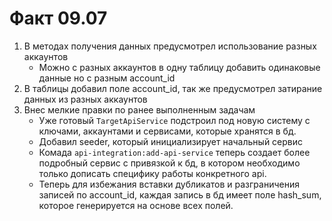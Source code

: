 # Факт 09.07
1) В методах получения данных предусмотрел использование разных аккаунтов 
    * Можно с разных аккаунтов в одну таблицу добавить одинаковые данные но с разным account_id
2) В таблицы добавил поле account_id, так же предусмотрел затирание данных из разных аккаунтов 
3) Внес мелкие правки по ранее выполненным задачам
    * Уже готовый `TargetApiService` подстроил под новую систему с ключами, аккаунтами и сервисами, которые хранятся в бд.
    * Добавил seeder, который инициализирует начальный сервис
    * Комада `api-integration:add-api-service` теперь создает более подробный сервис с привязкой к бд, в котором необходимо только дописать специфику работы конкретного api.
    * Теперь для избежания вставки дубликатов и разграничения записей по account_id, каждая запись в бд имеет поле hash_sum, которое генерируется на основе всех полей.